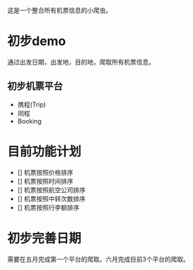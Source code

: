 这是一个整合所有机票信息的小爬虫。

# 初步demo

通过出发日期，出发地，目的地，爬取所有机票信息。

## 初步机票平台

- 携程(Trip)
- 同程
- Booking

# 目前功能计划

- [] 机票按照价格排序
- [] 机票按照时间排序
- [] 机票按照航空公司排序
- [] 机票按照中转次数排序
- [] 机票按照行李额排序

# 初步完善日期

需要在五月完成第一个平台的爬取。六月完成目前3个平台的爬取。